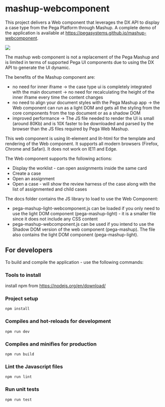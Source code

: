# mashup-webcomponent

This project delivers a Web component that leverages the DX API to display a case type from the Pega Platform through Mashup. A complete demo of the application is available at https://pegasystems.github.io/mashup-webcomponent.

![](https://github.com/pegasystems/mashup-webcomponent/workflows/Main%20workflow/badge.svg)
  
The mashup web component is not a replacement of the Pega Mashup and is limited in terms of supported Pega UI components due to using the DX API to generate the UI dynamic.

The benefits of the Mashup component are:

- no need for inner iframe
  -> the case type ui is completely integrated with the main document
  -> no need for recalculating the height of the inner iframe every time the content changes
- no need to align your document styles with the Pega Mashup app
  -> the Web component can run as a light DOM and gets all the styling from the core components from the top document or as a shadow DOM
- improved performance
  -> The JS file needed to render the UI is small (around 80Kb) and is 10X faster to be downloaded and parsed by the browser than the JS files required by Pega Web Mashup.

This web component is using lit-element and lit-html for the template and rendering of the Web component. It supports all modern browsers (Firefox, Chrome and Safari). It does not work on IE11 and Edge.

The Web component supports the following actions:
- Display the worklist - can open assignments inside the same card
- Create a case
- Open an assignment
- Open a case - will show the review harness of the case along with the list of assignmented and child cases

The docs folder contains the JS library to load to use the Web Component:

- pega-mashup-light-webcomponent.js can be loaded if you only need to use the light DOM component (pega-mashup-light) - it is a smaller file since it does not include any CSS content
- pega-mashup-webcomponent.js can be used if you intend to use the Shadow DOM version of the web component (pega-mashup). The file also contains the light DOM component (pega-mashup-light).

## For developers

To build and compile the application - use the following commands:

### Tools to install

install npm from https://nodejs.org/en/download/

### Project setup

```
npm install
```

### Compiles and hot-reloads for development

```
npm run dev
```

### Compiles and minifies for production

```
npm run build
```

### Lint the Javascript files

```
npm run lint
```

### Run unit tests

```
npm run test
```
